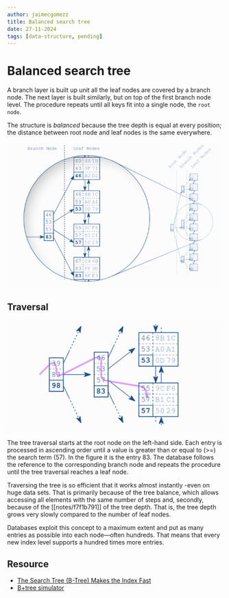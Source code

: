 ```yaml
---
author: jaimecgomezz
title: Balanced search tree
date: 27-11-2024
tags: [data-structure, pending]
---
```


# Balanced search tree

A branch layer is built up unit all the leaf nodes are covered by a branch node. The next layer is built similarly, but on top of the first branch node level. The procedure repeats until all keys fit into a single node, the `root node`.

The structure is _balanced_ because the tree depth is equal at every position; the distance between root node and leaf nodes is the same everywhere.

![B-tree Structure](../media/3506738deb199448.png)

## Traversal

![B-tree traversal](../media/470103e50931fb21.png)

The tree traversal starts at the root node on the left-hand side. Each entry is processed in ascending order until a value is greater than or equal to (>=) the search term (57). In the figure it is the entry 83. The database follows the reference to the corresponding branch node and repeats the procedure until the tree traversal reaches a leaf node.

Traversing the tree is so efficient that it works almost instantly -even on huge data sets. That is primarily because of the tree balance, which allows accessing all elements with the same number of steps and, secondly, because of the [[notes/f7f1b791]] of the tree depth. That is, the tree depth grows very slowly compared to the number of leaf nodes.

Databases exploit this concept to a maximum extent and put as many entries as possible into each node—often hundreds. That means that every new index level supports a hundred times more entries.

## Resource

- [The Search Tree (B-Tree) Makes the Index Fast](https://use-the-index-luke.com/sql/anatomy/the-tree)
- [B+tree simulator](https://www.cs.usfca.edu/~galles/visualization/BPlusTree.html)
